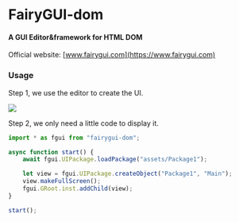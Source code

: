 # FairyGUI-dom

#### A GUI Editor&amp;framework for HTML DOM ####

Official website: [www.fairygui.com](https://www.fairygui.com)

### Usage ###

Step 1, we use the editor to create the UI.

![](images/20200610-084916.png)

Step 2, we only need a little code to display it.

```javascript
import * as fgui from "fairygui-dom";

async function start() {
    await fgui.UIPackage.loadPackage("assets/Package1");

    let view = fgui.UIPackage.createObject("Package1", "Main");
    view.makeFullScreen();
    fgui.GRoot.inst.addChild(view);
}

start();
```